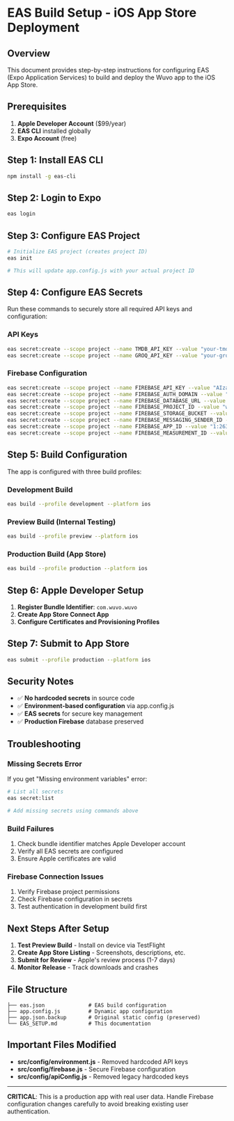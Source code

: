 # EAS Build Setup - iOS App Store Deployment

## Overview
This document provides step-by-step instructions for configuring EAS (Expo Application Services) to build and deploy the Wuvo app to the iOS App Store.

## Prerequisites
1. **Apple Developer Account** ($99/year)
2. **EAS CLI** installed globally
3. **Expo Account** (free)

## Step 1: Install EAS CLI
```bash
npm install -g eas-cli
```

## Step 2: Login to Expo
```bash
eas login
```

## Step 3: Configure EAS Project
```bash
# Initialize EAS project (creates project ID)
eas init

# This will update app.config.js with your actual project ID
```

## Step 4: Configure EAS Secrets
Run these commands to securely store all required API keys and configuration:

### API Keys
```bash
eas secret:create --scope project --name TMDB_API_KEY --value "your-tmdb-api-key"
eas secret:create --scope project --name GROQ_API_KEY --value "your-groq-api-key"
```

### Firebase Configuration
```bash
eas secret:create --scope project --name FIREBASE_API_KEY --value "AIzaSyBoUnBWZWZ2fPclNR3LxZZV98GFVbtaVyE"
eas secret:create --scope project --name FIREBASE_AUTH_DOMAIN --value "wuvo100y-social.firebaseapp.com"
eas secret:create --scope project --name FIREBASE_DATABASE_URL --value "https://wuvo100y-social-default-rtdb.firebaseio.com"
eas secret:create --scope project --name FIREBASE_PROJECT_ID --value "wuvo100y-social"
eas secret:create --scope project --name FIREBASE_STORAGE_BUCKET --value "wuvo100y-social.firebasestorage.app"
eas secret:create --scope project --name FIREBASE_MESSAGING_SENDER_ID --value "263509576989"
eas secret:create --scope project --name FIREBASE_APP_ID --value "1:263509576989:web:f1bac2c73bf8638045a5f4"
eas secret:create --scope project --name FIREBASE_MEASUREMENT_ID --value "G-KF1VVYG0HV"
```

## Step 5: Build Configuration
The app is configured with three build profiles:

### Development Build
```bash
eas build --profile development --platform ios
```

### Preview Build (Internal Testing)
```bash
eas build --profile preview --platform ios
```

### Production Build (App Store)
```bash
eas build --profile production --platform ios
```

## Step 6: Apple Developer Setup
1. **Register Bundle Identifier**: `com.wuvo.wuvo`
2. **Create App Store Connect App**
3. **Configure Certificates and Provisioning Profiles**

## Step 7: Submit to App Store
```bash
eas submit --profile production --platform ios
```

## Security Notes
- ✅ **No hardcoded secrets** in source code
- ✅ **Environment-based configuration** via app.config.js
- ✅ **EAS secrets** for secure key management
- ✅ **Production Firebase** database preserved

## Troubleshooting

### Missing Secrets Error
If you get "Missing environment variables" error:
```bash
# List all secrets
eas secret:list

# Add missing secrets using commands above
```

### Build Failures
1. Check bundle identifier matches Apple Developer account
2. Verify all EAS secrets are configured
3. Ensure Apple certificates are valid

### Firebase Connection Issues
1. Verify Firebase project permissions
2. Check Firebase configuration in secrets
3. Test authentication in development build first

## Next Steps After Setup
1. **Test Preview Build** - Install on device via TestFlight
2. **Create App Store Listing** - Screenshots, descriptions, etc.
3. **Submit for Review** - Apple's review process (1-7 days)
4. **Monitor Release** - Track downloads and crashes

## File Structure
```
├── eas.json              # EAS build configuration
├── app.config.js         # Dynamic app configuration
├── app.json.backup       # Original static config (preserved)
└── EAS_SETUP.md          # This documentation
```

## Important Files Modified
- **src/config/environment.js** - Removed hardcoded API keys
- **src/config/firebase.js** - Secure Firebase configuration
- **src/config/apiConfig.js** - Removed legacy hardcoded keys

---

**CRITICAL**: This is a production app with real user data. Handle Firebase configuration changes carefully to avoid breaking existing user authentication.